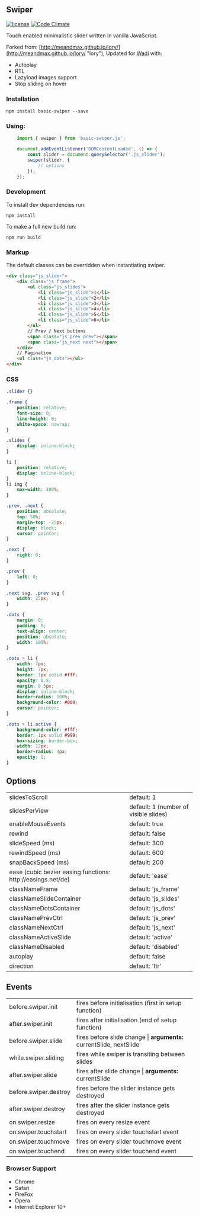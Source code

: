 
## Swiper
[![license](http://img.shields.io/badge/license-MIT-blue.svg?style=flat)](https://raw.githubusercontent.com/AmitM30/basic-swiper/master/LICENSE) [![Code Climate](https://codeclimate.com/github/AmitM30/basic-swiper/badges/gpa.svg)](https://codeclimate.com/github/AmitM30/basic-swiper)

Touch enabled minimalistic slider written in vanilla JavaScript.

Forked from: [http://meandmax.github.io/lory/](http://meandmax.github.io/lory/ "lory"), Updated for [Wadi](https://en-sa.wadi.com) with:
- Autoplay
- RTL
- Lazyload images support
- Stop sliding on hover

### Installation

```
npm install basic-swiper --save
```

### Using:

```js
    import { swiper } from 'basic-swiper.js';

    document.addEventListener('DOMContentLoaded', () => {
        const slider = document.querySelector('.js_slider');
        swiper(slider, {
            // options
        });
    });
```

### Development

To install dev dependencies run:
```
npm install
```
To make a full new build run:
```
npm run build
```

### Markup
The default classes can be overridden when instantiating swiper.
```html
<div class="js_slider">
    <div class="js_frame">
        <ul class="js_slides">
            <li class="js_slide">1</li>
            <li class="js_slide">2</li>
            <li class="js_slide">3</li>
            <li class="js_slide">4</li>
            <li class="js_slide">5</li>
            <li class="js_slide">6</li>
        </ul>
        // Prev / Next buttons
        <span class="js_prev prev"></span>
        <span class="js_next next"></span>
    </div>
    // Pagination
    <ul class="js_dots"></ul>
</div>
```

### CSS

```css
.slider {}

.frame {
    position: relative;
    font-size: 0;
    line-height: 0;
    white-space: nowrap;
}

.slides {
    display: inline-block;
}

li {
    position: relative;
    display: inline-block;
}
li img {
    max-width: 100%;
}

.prev, .next {
    position: absolute;
    top: 50%;
    margin-top: -25px;
    display: block;
    cursor: pointer;
}

.next {
    right: 0;
}

.prev {
    left: 0;
}

.next svg, .prev svg {
    width: 25px;
}

.dots {
    margin: 0;
    padding: 0;
    text-align: center;
    position: absolute;
    width: 100%;
}

.dots > li {
    width: 7px;
    height: 7px;
    border: 1px solid #fff;
    opacity: 0.5;
    margin: 0 5px;
    display: inline-block;
    border-radius: 100%;
    background-color: #000;
    cursor: pointer;
}

.dots > li.active {
    background-color: #fff;
    border: 1px solid #999;
    box-sizing: border-box;
    width: 12px;
    border-radius: 4px;
    opacity: 1;
}
```

## Options

<table>
    <tr>
        <td>slidesToScroll</td>
        <td>default: 1</td>
    </tr>
    <tr>
        <td>slidesPerView</td>
        <td>default: 1 (number of visible slides)</td>
    </tr>
    <tr>
        <td>enableMouseEvents</td>
        <td>default: true</td>
    </tr>
    <tr>
        <td>rewind</td>
        <td>default: false</td>
    </tr>
    <tr>
        <td>slideSpeed (ms)</td>
        <td>default: 300</td>
    </tr>
    <tr>
        <td>rewindSpeed (ms)</td>
        <td>default: 600</td>
    </tr>
    <tr>
        <td>snapBackSpeed (ms)</td>
        <td>default: 200</td>
    </tr>
    <tr>
        <td>ease (cubic bezier easing functions: http://easings.net/de)</td>
        <td>default: 'ease'</td>
    </tr>
    <tr>
        <td>classNameFrame</td>
        <td>default: 'js_frame'</td>
    </tr>
    <tr>
        <td>classNameSlideContainer</td>
        <td>default: 'js_slides'</td>
    </tr>
    <tr>
        <td>classNameDotsContainer</td>
        <td>default: 'js_dots'</td>
    </tr>
    <tr>
        <td>classNamePrevCtrl</td>
        <td>default: 'js_prev'</td>
    </tr>
    <tr>
        <td>classNameNextCtrl</td>
        <td>default: 'js_next'</td>
    </tr>
    <tr>
        <td>classNameActiveSlide</td>
        <td>default: 'active'</td>
    </tr>
    <tr>
        <td>classNameDisabled</td>
        <td>default: 'disabled'</td>
    </tr>
    <tr>
        <td>autoplay</td>
        <td>default: false</td>
    </tr>
    <tr>
        <td>direction</td>
        <td>default: 'ltr'</td>
    </tr>
</table>

## Events

<table>
    <tr>
        <td>before.swiper.init</td>
        <td>fires before initialisation (first in setup function)</td>
    </tr>
    <tr>
        <td>after.swiper.init</td>
        <td>fires after initialisation (end of setup function)</td>
    </tr>
    <tr>
        <td>before.swiper.slide</td>
        <td>fires before slide change | <strong>arguments:</strong> currentSlide, nextSlide</td>
    </tr>
    <tr>
        <td>while.swiper.sliding</td>
        <td>fires while swiper is transiting between slides</td>
    </tr>
    <tr>
        <td>after.swiper.slide</td>
        <td>fires after slide change | <strong>arguments:</strong> currentSlide</td>
    </tr>
    <tr>
        <td>before.swiper.destroy</td>
        <td>fires before the slider instance gets destroyed</td>
    </tr>
    <tr>
        <td>after.swiper.destroy</td>
        <td>fires after the slider instance gets destroyed</td>
    </tr>
    <tr>
        <td>on.swiper.resize</td>
        <td>fires on every resize event</td>
    </tr>
    <tr>
        <td>on.swiper.touchstart</td>
        <td>fires on every slider touchstart event</td>
    </tr>
    <tr>
        <td>on.swiper.touchmove</td>
        <td>fires on every slider touchmove event</td>
    </tr>
    <tr>
        <td>on.swiper.touchend</td>
        <td>fires on every slider touchend event</td>
    </tr>
</table>

### Browser Support

* Chrome
* Safari
* FireFox
* Opera
* Internet Explorer 10+

